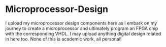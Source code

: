 # Microprocessor-Design
I upload my microprocessor design components here as I embark on my journey to create a microprocessor and ultimately program an FPGA chip with the corresponding VHDL. I may upload anything digital design related in here too. None of this is academic work, all personal!
